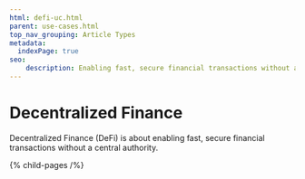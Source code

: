 ```yaml
---
html: defi-uc.html
parent: use-cases.html
top_nav_grouping: Article Types
metadata:
  indexPage: true
seo:
    description: Enabling fast, secure financial transactions without a central authority.
---
```

# Decentralized Finance

Decentralized Finance (DeFi) is about enabling fast, secure financial transactions without a central authority.


{% child-pages /%}
